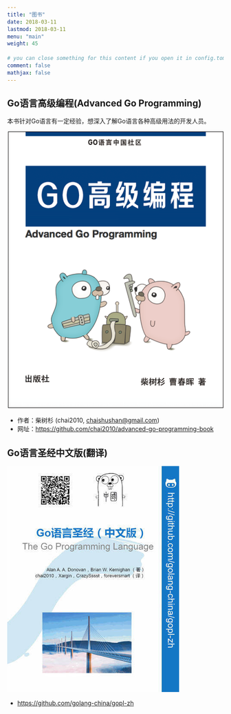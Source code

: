 ```yaml
---
title: "图书"
date: 2018-03-11
lastmod: 2018-03-11
menu: "main"
weight: 45

# you can close something for this content if you open it in config.toml.
comment: false
mathjax: false
---
```


## Go语言高级编程(Advanced Go Programming)

本书针对Go语言有一定经验，想深入了解Go语言各种高级用法的开发人员。

![](/images/book-go-chai.png)

- 作者：柴树杉 (chai2010, chaishushan@gmail.com)
- 网址：https://github.com/chai2010/advanced-go-programming-book

## Go语言圣经中文版(翻译)

![](/images/book-gopl-zh.jpg)

- https://github.com/golang-china/gopl-zh

